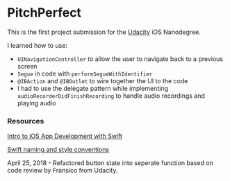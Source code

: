 # PitchPerfect

This is the first project submission for the [Udacity](https://udacity.com) iOS Nanodegree.

I learned how to use:

* `UINavigationController` to allow the user to navigate back to a previous screen
* `Segue` in code with `performSegueWithIdentifier`
* `@IBAction` and `@IBOutlet` to wire together the UI to the code
* I had to use the delegate pattern while implementing `audioRecorderDidFinishRecording` to handle audio recordings and playing audio

### Resources
[Intro to iOS App Development with Swift](https://www.udacity.com/course/intro-to-ios-app-development-with-swift--ud585)

[Swift naming and style conventions](https://github.com/github/swift-style-guide)

April 25, 2018 - 
Refactored button state into seperate function based on code review by Fransico from Udacity.
